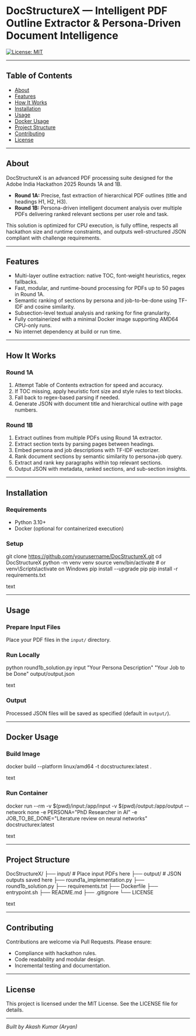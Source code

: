 # DocStructureX — Intelligent PDF Outline Extractor & Persona-Driven Document Intelligence

[![License: MIT](https://img.shields.io/badge/License-MIT-yellow.svg)](https://opensource.org/licenses/MIT)

---

## Table of Contents

- [About](#about)  
- [Features](#features)  
- [How It Works](#how-it-works)  
- [Installation](#installation)  
- [Usage](#usage)  
- [Docker Usage](#docker-usage)  
- [Project Structure](#project-structure)  
- [Contributing](#contributing)  
- [License](#license)  

---

## About

DocStructureX is an advanced PDF processing suite designed for the Adobe India Hackathon 2025 Rounds 1A and 1B.

- **Round 1A:** Precise, fast extraction of hierarchical PDF outlines (title and headings H1, H2, H3).  
- **Round 1B:** Persona-driven intelligent document analysis over multiple PDFs delivering ranked relevant sections per user role and task.

This solution is optimized for CPU execution, is fully offline, respects all hackathon size and runtime constraints, and outputs well-structured JSON compliant with challenge requirements.

---

## Features

- Multi-layer outline extraction: native TOC, font-weight heuristics, regex fallbacks.  
- Fast, modular, and runtime-bound processing for PDFs up to 50 pages in Round 1A.  
- Semantic ranking of sections by persona and job-to-be-done using TF-IDF and cosine similarity.  
- Subsection-level textual analysis and ranking for fine granularity.  
- Fully containerized with a minimal Docker image supporting AMD64 CPU-only runs.  
- No internet dependency at build or run time.  

---

## How It Works

### Round 1A

1. Attempt Table of Contents extraction for speed and accuracy.  
2. If TOC missing, apply heuristic font size and style rules to text blocks.  
3. Fall back to regex-based parsing if needed.  
4. Generate JSON with document title and hierarchical outline with page numbers.

### Round 1B

1. Extract outlines from multiple PDFs using Round 1A extractor.  
2. Extract section texts by parsing pages between headings.  
3. Embed persona and job descriptions with TF-IDF vectorizer.  
4. Rank document sections by semantic similarity to persona+job query.  
5. Extract and rank key paragraphs within top relevant sections.  
6. Output JSON with metadata, ranked sections, and sub-section insights.

---

## Installation

### Requirements

- Python 3.10+  
- Docker (optional for containerized execution)

### Setup

git clone https://github.com/yourusername/DocStructureX.git
cd DocStructureX
python -m venv venv
source venv/bin/activate # or venv\Scripts\activate on Windows
pip install --upgrade pip
pip install -r requirements.txt

text

---

## Usage

### Prepare Input Files

Place your PDF files in the `input/` directory.

### Run Locally

python round1b_solution.py input "Your Persona Description" "Your Job to be Done" output/output.json

text

### Output

Processed JSON files will be saved as specified (default in `output/`).

---

## Docker Usage

### Build Image

docker build --platform linux/amd64 -t docstructurex:latest .

text

### Run Container

docker run --rm
-v $(pwd)/input:/app/input
-v $(pwd)/output:/app/output
--network none
-e PERSONA="PhD Researcher in AI"
-e JOB_TO_BE_DONE="Literature review on neural networks"
docstructurex:latest

text

---

## Project Structure

DocStructureX/
├── input/ # Place input PDFs here
├── output/ # JSON outputs saved here
├── round1a_implementation.py
├── round1b_solution.py
├── requirements.txt
├── Dockerfile
├── entrypoint.sh
├── README.md
├── .gitignore
└── LICENSE

text

---

## Contributing

Contributions are welcome via Pull Requests. Please ensure:

- Compliance with hackathon rules.  
- Code readability and modular design.  
- Incremental testing and documentation.

---

## License

This project is licensed under the MIT License. See the LICENSE file for details.

---

*Built by Akash Kumar (Aryan)*